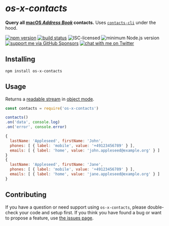 # *os-x-contacts*

**Query all [macOS *Address Book*](https://support.apple.com/en-us/HT201728) contacts.** Uses [`contacts-cli`](https://github.com/pepebecker/contacts-cli) under the hood.

[![npm version](https://img.shields.io/npm/v/os-x-contacts.svg)](https://www.npmjs.com/package/os-x-contacts)
[![build status](https://img.shields.io/travis/derhuerst/os-x-contacts.svg)](https://travis-ci.org/derhuerst/os-x-contacts)
![ISC-licensed](https://img.shields.io/github/license/derhuerst/os-x-contacts.svg)
![minimum Node.js version](https://img.shields.io/node/v/os-x-contacts.svg)
[![support me via GitHub Sponsors](https://img.shields.io/badge/support%20me-donate-fa7664.svg)](https://github.com/sponsors/derhuerst)
[![chat with me on Twitter](https://img.shields.io/badge/chat%20with%20me-on%20Twitter-1da1f2.svg)](https://twitter.com/derhuerst)


## Installing

```shell
npm install os-x-contacts
```


## Usage

Returns a [readable stream](https://nodejs.org/api/stream.html#stream_class_stream_readable) in [object mode](https://nodejs.org/api/stream.html#stream_object_mode).

```js
const contacts = require('os-x-contacts')

contacts()
.on('data', console.log)
.on('error', console.error)
```

```js
{
  lastName: 'Appleseed', firstName: 'John',
  phones: [ { label: 'mobile', value: '+49123456789' } ],
  emails: [ { label: 'home', value: 'john.appleseed@example.org' } ]
}
{
  lastName: 'Appleseed', firstName: 'Jane',
  phones: [ { label: 'mobile', value: '+49123456789' } ],
  emails: [ { label: 'home', value: 'jane.appleseed@example.org' } ]
}
```


## Contributing

If you have a question or need support using `os-x-contacts`, please double-check your code and setup first. If you think you have found a bug or want to propose a feature, use [the issues page](https://github.com/derhuerst/os-x-contacts/issues).
